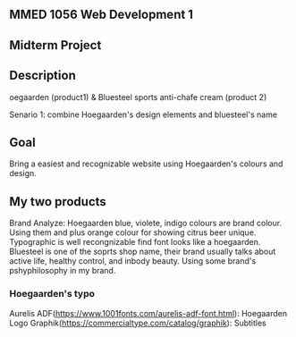 ## MMED 1056 Web Development 1

## Midterm Project


## Description

oegaarden (product1) & Bluesteel sports anti-chafe cream (product 2)

Senario 1: combine Hoegaarden's design elements and bluesteel's name

## Goal

Bring a easiest and recognizable website using Hoegaarden's colours and design.


## My two products

Brand Analyze: Hoegaarden blue, violete, indigo colours are brand colour. Using them and plus orange colour for showing citrus beer unique. Typographic is well recongnizable find font looks like a hoegaarden. Bluesteel is one of the soprts shop name, their brand usually talks about active life, healthy control, and inbody beauty. Using some brand's pshyphilosophy in my brand. 

### Hoegaarden's typo

Aurelis ADF(https://www.1001fonts.com/aurelis-adf-font.html): Hoegaarden Logo
Graphik(https://commercialtype.com/catalog/graphik): Subtitles


